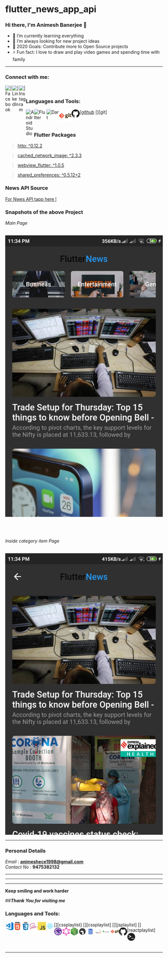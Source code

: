 # flutter_news_app_api

### Hi there, I'm Animesh Banerjee 👋


- 💪 I’m currently learning everything
- 👯 I’m always looking for new project ideas
- 🥅 2020 Goals: Contribute more to Open Source projects
- ⚡ Fun fact: I love to draw and play video games and spending time with family

---


### Connect with me:

[<img align="left" alt=" | Facebook" width="22px" src="https://cdn.jsdelivr.net/npm/simple-icons@v3/icons/facebook.svg" />][facebook]
[<img align="left" alt=" | LinkedIn" width="22px" src="https://cdn.jsdelivr.net/npm/simple-icons@v3/icons/linkedin.svg" />][linkedin]
[<img align="left" alt=" | Instagram" width="22px" src="https://cdn.jsdelivr.net/npm/simple-icons@v3/icons/instagram.svg" />][instagram]

<br>


### Languages and Tools:

[<img align="left" alt="Android Studio" width="26px" src="https://www.kindpng.com/picc/m/25-255595_icon-android-studio-logo-hd-png-download.png" />][github]
[<img align="left" alt="Flutter" width="40px" src="https://flutterappdev.com/wp-content/uploads/2019/01/Screen-Shot-2019-01-25-at-12.54.42-PM-860x500.png" />[github]
[<img align="left" alt="Dart" width="40px" src="https://dwglogo.com/wp-content/uploads/2018/03/Dart_logo.png" />][github]
[<img align="left" alt="Git" width="40px" src="https://raw.githubusercontent.com/github/explore/80688e429a7d4ef2fca1e82350fe8e3517d3494d/topics/git/git.png" />][github]
[<img align="left" alt="GitHub" width="26px" src="https://raw.githubusercontent.com/github/explore/78df643247d429f6cc873026c0622819ad797942/topics/github/github.png" />][git]

<br>


### Flutter Packages

>[http: ^0.12.2](https://pub.dev/packages/http)

>[cached_network_image: ^2.3.3](https://pub.dev/packages/cached_network_image)

>[webview_flutter: ^1.0.5](https://pub.dev/packages/webview_flutter)

>[shared_preferences: ^0.5.12+2](https://pub.dev/packages/shared_preference)


### News API Source
[For Nwes API tapp here !](https://newsapi.org/)


### Snapshots of the above Project
_Main Page_
<br>
<br>

![Main Screen](snapshorts/mainPage.jpeg)
<br>
<br>
<br>
<br>

_Inside category item Page_
<br>
<br>

![Category](snapshorts/category.jpeg)

***
### Personal Details
_Email_ : **animeshece1998@gmail.com**
<br>
_Contact No_ : **9475382132**

***
***
***
**Keep smiling and work harder**

##_**Thank You for visiting me**_

### Languages and Tools:

[<img align="left" alt="Visual Studio Code" width="26px" src="https://raw.githubusercontent.com/github/explore/80688e429a7d4ef2fca1e82350fe8e3517d3494d/topics/visual-studio-code/visual-studio-code.png" />][webdevplaylist]
[<img align="left" alt="HTML5" width="26px" src="https://raw.githubusercontent.com/github/explore/80688e429a7d4ef2fca1e82350fe8e3517d3494d/topics/html/html.png" />][webdevplaylist]
[<img align="left" alt="CSS3" width="26px" src="https://raw.githubusercontent.com/github/explore/80688e429a7d4ef2fca1e82350fe8e3517d3494d/topics/css/css.png" />][cssplaylist]
[<img align="left" alt="Sass" width="26px" src="https://raw.githubusercontent.com/github/explore/80688e429a7d4ef2fca1e82350fe8e3517d3494d/topics/sass/sass.png" />][cssplaylist]
[<img align="left" alt="JavaScript" width="26px" src="https://raw.githubusercontent.com/github/explore/80688e429a7d4ef2fca1e82350fe8e3517d3494d/topics/javascript/javascript.png" />][jsplaylist]
[<img align="left" alt="React" width="26px" src="https://raw.githubusercontent.com/github/explore/80688e429a7d4ef2fca1e82350fe8e3517d3494d/topics/react/react.png" />][reactplaylist]
[<img align="left" alt="Gatsby" width="26px" src="https://raw.githubusercontent.com/github/explore/e94815998e4e0713912fed477a1f346ec04c3da2/topics/gatsby/gatsby.png" />][webdevplaylist]
[<img align="left" alt="GraphQL" width="26px" src="https://raw.githubusercontent.com/github/explore/80688e429a7d4ef2fca1e82350fe8e3517d3494d/topics/graphql/graphql.png" />][webdevplaylist]
[<img align="left" alt="Node.js" width="26px" src="https://raw.githubusercontent.com/github/explore/80688e429a7d4ef2fca1e82350fe8e3517d3494d/topics/nodejs/nodejs.png" />][webdevplaylist]
[<img align="left" alt="Deno" width="26px" src="https://raw.githubusercontent.com/github/explore/361e2821e2dea67711cde99c9c40ed357061cf27/topics/deno/deno.png" />][webdevplaylist]
[<img align="left" alt="SQL" width="26px" src="https://raw.githubusercontent.com/github/explore/80688e429a7d4ef2fca1e82350fe8e3517d3494d/topics/sql/sql.png" />][webdevplaylist]
[<img align="left" alt="MySQL" width="26px" src="https://raw.githubusercontent.com/github/explore/80688e429a7d4ef2fca1e82350fe8e3517d3494d/topics/mysql/mysql.png" />][webdevplaylist]
[<img align="left" alt="MongoDB" width="26px" src="https://raw.githubusercontent.com/github/explore/80688e429a7d4ef2fca1e82350fe8e3517d3494d/topics/mongodb/mongodb.png" />][webdevplaylist]
[<img align="left" alt="Git" width="26px" src="https://raw.githubusercontent.com/github/explore/80688e429a7d4ef2fca1e82350fe8e3517d3494d/topics/git/git.png" />][webdevplaylist]
[<img align="left" alt="GitHub" width="26px" src="https://raw.githubusercontent.com/github/explore/78df643247d429f6cc873026c0622819ad797942/topics/github/github.png" />][webdevplaylist]
[<img align="left" alt="Terminal" width="26px" src="https://raw.githubusercontent.com/github/explore/80688e429a7d4ef2fca1e82350fe8e3517d3494d/topics/terminal/terminal.png" />][webdevplaylist]

<br />
<br />

---
[webdevplaylist]: https://www.youtube.com/playlist?list=PLkwxH9e_vrAJ0WbEsFA9W3I1W-g_BTsbt
[instagram]: https://www.instagram.com/animesh_rik_banerjee/?hl=en
[linkedin]: https://www.linkedin.com/in/animesh-banerjee-747012137/
[facebook]: https://www.facebook.com/animesh.banerjee.3979489
[github]: https://github.com/animeshrick/flutter_news_app_api


